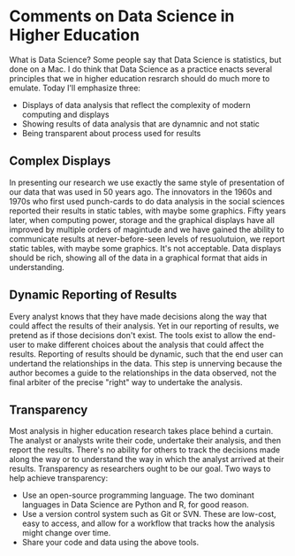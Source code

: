 Comments on Data Science in Higher Education
============================================

What is Data Science? Some people say that Data Science is statistics, but done on a Mac. I do think that Data Science as a practice enacts several principles that we in higher education resrarch should do much more to emulate. Today I'll emphasize three:

* Displays of data analysis that reflect the complexity of modern computing and displays
* Showing results of data analysis that are dynamnic and not static
* Being transparent about process used for results

Complex Displays
----------------

In presenting our research we use exactly the same style of presentation of our data that was used in 50 years ago. The innovators in the 1960s and 1970s who first used punch-cards to do data analysis in the social sciences reported their results in static tables, with maybe some graphics. Fifty years later, when computing power, storage and the graphical displays have all improved by multiple orders of magintude and we have gained the ability to communicate results at never-before-seen levels of resuolutuion, we report static tables, with maybe some graphics. It's not acceptable. Data displays should be rich, showing all of the data in a graphical format that aids in understanding.


Dynamic Reporting of Results
----------------
Every analyst knows that they have made decisions along the way that could affect the results of their analysis. Yet in our reporting of results, we pretend as if those decisions don't exist. The tools exist to allow the end-user to make different choices about the analysis that could affect the results. Reporting of results should be dynamic, such that the end user can undertand the relationships in the data. This step is unnerving because the author becomes a guide to the relationships in the data observed, not the final arbiter of the precise "right" way to undertake the analysis.

Transparency
------------
Most analysis in higher education research takes place behind a curtain. The analyst or analysts write their code, undertake their analysis, and then report the results. There's no ability for others to track the decisions made along the way or to understand the way in which the analyst arrived at their results. Transparency as researchers ought to be our goal. Two ways to help achieve transparency:

* Use an open-source programming language. The two dominant languages in Data Science are Python and R, for good reason.
* Use a version control system such as Git or SVN. These are low-cost, easy to access, and allow for a workflow that tracks how the analysis might change over time.
* Share your code and data using the above tools.



